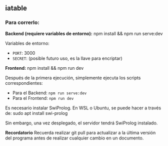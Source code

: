 ## iatable

### Para correrlo:

**Backend (requiere variables de entorno):**
npm install && npm run serve:dev

Variables de entorno:
- `PORT`: 3000
- `SECRET`: (posible futuro uso, es la llave para encriptar)

**Frontend:**
npm install && npm run dev

Después de la primera ejecución, simplemente ejecuta los scripts correspondientes:
- Para el Backend: `npm run serve:dev`
- Para el Frontend: `npm run dev`

Es necesario instalar SwiProlog. En WSL o Ubuntu, se puede hacer a través de:
sudo apt install swi-prolog

Sin embargo, una vez desplegado, el servidor tendrá SwiProlog instalado.

**Recordatorio**
Recuerda realizar git pull para actualizar a la última versión del programa antes de realizar cualquier cambio en un documento.

